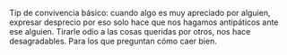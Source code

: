 Tip de convivencia básico: cuando algo es muy apreciado por alguien, expresar desprecio por eso solo hace que nos hagamos antipáticos ante ese alguien. Tirarle odio a las cosas queridas por otros, nos hace desagradables. Para los que preguntan cómo caer bien.